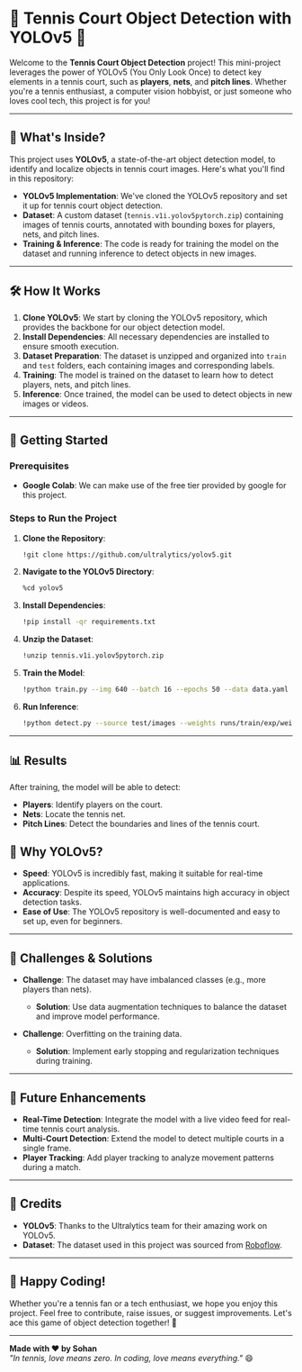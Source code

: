# 🎾 Tennis Court Object Detection with YOLOv5 🚀

Welcome to the **Tennis Court Object Detection** project! This mini-project leverages the power of YOLOv5 (You Only Look Once) to detect key elements in a tennis court, such as **players**, **nets**, and **pitch lines**. Whether you're a tennis enthusiast, a computer vision hobbyist, or just someone who loves cool tech, this project is for you!

---

## 🧐 What's Inside?

This project uses **YOLOv5**, a state-of-the-art object detection model, to identify and localize objects in tennis court images. Here's what you'll find in this repository:

- **YOLOv5 Implementation**: We've cloned the YOLOv5 repository and set it up for tennis court object detection.
- **Dataset**: A custom dataset (`tennis.v1i.yolov5pytorch.zip`) containing images of tennis courts, annotated with bounding boxes for players, nets, and pitch lines.
- **Training & Inference**: The code is ready for training the model on the dataset and running inference to detect objects in new images.

---

## 🛠️ How It Works

1. **Clone YOLOv5**: We start by cloning the YOLOv5 repository, which provides the backbone for our object detection model.
2. **Install Dependencies**: All necessary dependencies are installed to ensure smooth execution.
3. **Dataset Preparation**: The dataset is unzipped and organized into `train` and `test` folders, each containing images and corresponding labels.
4. **Training**: The model is trained on the dataset to learn how to detect players, nets, and pitch lines.
5. **Inference**: Once trained, the model can be used to detect objects in new images or videos.

---

## 🚀 Getting Started

### Prerequisites

- **Google Colab**: We can make use of the free tier provided by google for this project.

### Steps to Run the Project

1. **Clone the Repository**:
   ```bash
   !git clone https://github.com/ultralytics/yolov5.git
   ```

2. **Navigate to the YOLOv5 Directory**:
   ```bash
   %cd yolov5
   ```

3. **Install Dependencies**:
   ```bash
   !pip install -qr requirements.txt
   ```

4. **Unzip the Dataset**:
   ```bash
   !unzip tennis.v1i.yolov5pytorch.zip
   ```

5. **Train the Model**:
   ```bash
   !python train.py --img 640 --batch 16 --epochs 50 --data data.yaml --weights yolov5s.pt
   ```

6. **Run Inference**:
   ```bash
   !python detect.py --source test/images --weights runs/train/exp/weights/best.pt --conf 0.4
   ```

---

## 📊 Results

After training, the model will be able to detect:
- **Players**: Identify players on the court.
- **Nets**: Locate the tennis net.
- **Pitch Lines**: Detect the boundaries and lines of the tennis court.

## 🧠 Why YOLOv5?

- **Speed**: YOLOv5 is incredibly fast, making it suitable for real-time applications.
- **Accuracy**: Despite its speed, YOLOv5 maintains high accuracy in object detection tasks.
- **Ease of Use**: The YOLOv5 repository is well-documented and easy to set up, even for beginners.

---

## 🤔 Challenges & Solutions

- **Challenge**: The dataset may have imbalanced classes (e.g., more players than nets).
  - **Solution**: Use data augmentation techniques to balance the dataset and improve model performance.
  
- **Challenge**: Overfitting on the training data.
  - **Solution**: Implement early stopping and regularization techniques during training.

---

## 🎯 Future Enhancements

- **Real-Time Detection**: Integrate the model with a live video feed for real-time tennis court analysis.
- **Multi-Court Detection**: Extend the model to detect multiple courts in a single frame.
- **Player Tracking**: Add player tracking to analyze movement patterns during a match.

---

## 🙌 Credits

- **YOLOv5**: Thanks to the Ultralytics team for their amazing work on YOLOv5.
- **Dataset**: The dataset used in this project was sourced from [Roboflow](https://roboflow.com/).

---


## 🎉 Happy Coding!

Whether you're a tennis fan or a tech enthusiast, we hope you enjoy this project. Feel free to contribute, raise issues, or suggest improvements. Let's ace this game of object detection together! 🎾

---

**Made with ❤️ by Sohan**  
*"In tennis, love means zero. In coding, love means everything."* 😄
